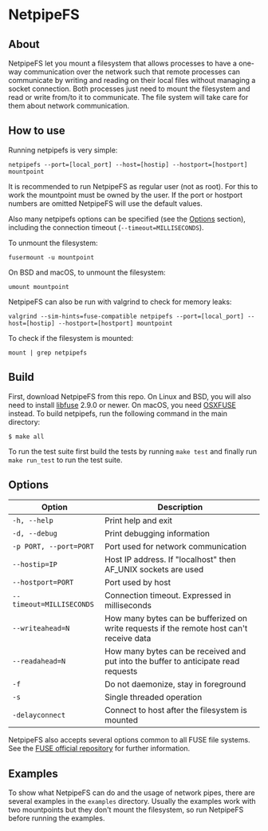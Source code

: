 # NetpipeFS

## About
NetpipeFS let you mount a filesystem that allows processes to have a one-way communication over the network such that remote processes can communicate by writing and reading on their local files without managing a socket connection. Both processes just need to mount the filesystem and read or write from/to it to communicate. The file system will take care for them about network communication.

## How to use

Running netpipefs is very simple:

    netpipefs --port=[local_port] --host=[hostip] --hostport=[hostport] mountpoint

It is recommended to run NetpipeFS as regular user (not as root). For this to work the mountpoint must be owned by the user. If the port or hostport numbers are omitted NetpipeFS will use the default values.

Also many netpipefs options can be specified (see the [Options](/#options) section), including the connection timeout (``--timeout=MILLISECONDS``).

To unmount the filesystem:

    fusermount -u mountpoint

On BSD and macOS, to unmount the filesystem:

    umount mountpoint

NetpipeFS can also be run with valgrind to check for memory leaks:

    valgrind --sim-hints=fuse-compatible netpipefs --port=[local_port] --host=[hostip] --hostport=[hostport] mountpoint

To check if the filesystem is mounted:

    mount | grep netpipefs

## Build

First, download NetpipeFS from this repo. On Linux and BSD, you will also need to install [libfuse](http://github.com/libfuse/libfuse) 2.9.0 or newer. On macOS, you need [OSXFUSE](https://osxfuse.github.io/) instead. To build netpipefs, run the following command in the main directory:

    $ make all
    
To run the test suite first build the tests by running ``make test`` and finally run ``make run_test`` to run the test suite.

## Options

| Option | Description |
| ---- | ---- |
| `-h, --help` | Print help and exit |
| `-d, --debug` | Print debugging information |
| `-p PORT, --port=PORT` | Port used for network communication |
| `--hostip=IP` | Host IP address. If "localhost" then AF_UNIX sockets are used |
| `--hostport=PORT` | Port used by host |
| `--timeout=MILLISECONDS` | Connection timeout. Expressed in milliseconds |
| `--writeahead=N` | How many bytes can be bufferized on write requests if the remote host can't receive data |
| `--readahead=N` | How many bytes can be received and put into the buffer to anticipate read requests |
| `-f` | Do not daemonize, stay in foreground |
| `-s` | Single threaded operation |
| `-delayconnect` | Connect to host after the filesystem is mounted |

NetpipeFS also accepts several options common to all FUSE file systems. See the [FUSE official repository](http://github.com/libfuse/libfuse) for further information.

## Examples

To show what NetpipeFS can do and the usage of network pipes, there are several examples in the `examples` directory.
Usually the examples work with two mountpoints but they don't mount the filesystem, so run NetpipeFS before running the examples.
